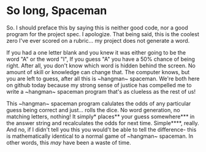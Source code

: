 # So long, Spaceman
So. I should preface this by saying this is neither good code, nor a good program for the project spec. I apologize. 
That being said, this is the coolest zero I've ever scored on a rubric... my project does not generate a word. 

If you had a one letter blank and you knew it was either going to be the word "A" or the word "I", If you guess "A" you have a 50% chance of being right. After all, you don't know which word is hidden behind the screen. No amount of skill or knowledge can change that. The computer knows, but you are left to guess, after all this is ~hangman~ spaceman. We're both here on github today because my strong sense of justice has compelled me to write a ~hangman~ spaceman program that's as clueless as the rest of us! 

This ~hangman~ spaceman program calulates the odds of any particular guess being correct and just... rolls the dice. No word generation, no matching letters, nothing! It simply\* places\*\* your guess somewhere\*\*\* in the answer string and recalculates the odds for next time.
Simple\*\*\*\*, really. And no, if I didn't tell you this you would't be able to tell the difference- this is mathematically identical to a normal game of ~hangman~ spaceman. In other words, this *may* have been a waste of time.
